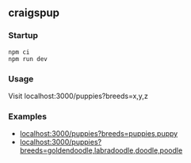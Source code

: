## craigspup

### Startup

```
npm ci
npm run dev
```

### Usage

Visit localhost:3000/puppies?breeds=x,y,z

### Examples

- [localhost:3000/puppies?breeds=puppies,puppy](localhost:3000/puppies?breeds=puppies,puppy)
- [localhost:3000/puppies?breeds=goldendoodle,labradoodle,doodle,poodle](localhost:3000/puppies?breeds=goldendoodle,labradoodle,doodle,poodle)
